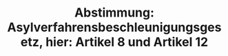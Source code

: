 ---
abstimmung:
  abstimmung: 3
  bundestagssitzung: 130
  datum: 15. Oktober 2015
  legislaturperiode: 18
categories:
- Inneres
data:
- title: Abstimmungsergebnis 20151015_3-data.pdf
  url: /res/abstimmungsliste/20151015_3-data.pdf
- title: Abstimmungsergebnis 20151015_3_xls-data.csv
  url: /res/abstimmungsliste/csv/20151015_3_xls-data.csv
documents:
- local: /res/abstimmungsdaten/018-130-03/1806185.pdf
  title: Drucksache 18/06185.pdf
  url: http://dip21.bundestag.de/dip21/btd/18/061/1806185.pdf
- local: /res/abstimmungsdaten/018-130-03/1806386.pdf
  title: Drucksache 18/06386.pdf
  url: http://dip21.bundestag.de/dip21/btd/18/063/1806386.pdf
ergebnis:
  cdu/csu:
    enthaltung: 0
    gesamt: 310
    ja: 300
    nein: 0
    nichtabgegeben: 10
    ungueltig: 0
  die.linke:
    enthaltung: 0
    gesamt: 64
    ja: 0
    nein: 57
    nichtabgegeben: 7
    ungueltig: 0
  file: 20151015_3_xls-data.csv
  gruenen:
    enthaltung: 0
    gesamt: 63
    ja: 1
    nein: 58
    nichtabgegeben: 4
    ungueltig: 0
  spd:
    enthaltung: 6
    gesamt: 193
    ja: 173
    nein: 2
    nichtabgegeben: 12
    ungueltig: 0
layout: abstimmung
links:
- title: https://www.bundestag.de/parlament/plenum/abstimmung/abstimmung?id=363
  url: https://www.bundestag.de/parlament/plenum/abstimmung/abstimmung?id=363
- title: http://www.abgeordnetenwatch.de/verschaerfung_des_asylrechts_asylpaket_i-1105-766.html
  url: http://www.abgeordnetenwatch.de/verschaerfung_des_asylrechts_asylpaket_i-1105-766.html
preview: 'Deutscher Bundestag


  130. Sitzung des Deutschen Bundestages

  am Donnerstag, 15.Oktober 2015


  Endgültiges Ergebnis der Namentlichen Abstimmung Nr. 3


  Gesetzentwurf der Fraktionen der CDU/CSU und SPD

  Entwurf eines Asylverfahrensbeschleunigungsgesetzes

  hier: Artikel 2 des Gesetzentwurfs in der Ausschussfassung (Änderung des

  Asylbewerberleistungsgesetzes)

  - Drucksachen 18/6185 und 18/6386 -


  Abgegebene Stimmen insgesamt:


  597


  Nicht abgegebene Stimmen:

  Ja-Stimmen:


  33

  474


  Nein-Stimmen:


  117


  Enthaltungen:


  6


  Ungültige:


  0


  Berlin, den 15.10.2015


  Beginn: 12:47

  Ende: 12:49

  '
tags:
- Asyl
- Bleiberecht
- Integration
title: 'Abstimmung: Asylverfahrensbeschleunigungsgesetz, hier: Artikel 8 und Artikel
  12'
---